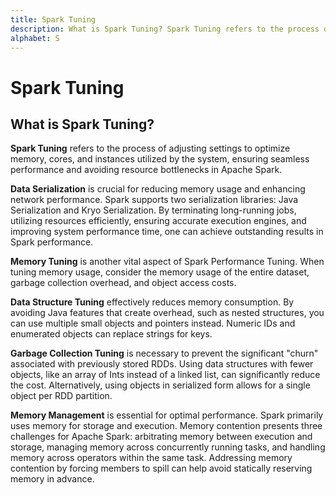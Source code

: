 ```yaml
---
title: Spark Tuning
description: What is Spark Tuning? Spark Tuning refers to the process of adjusting settings to optimize memory, cores, and instances utilized by the system, ensuring seamless performance and avoiding resource bottlenecks in Apache Spark.
alphabet: S
---
```


# Spark Tuning

## What is Spark Tuning?

**Spark Tuning** refers to the process of adjusting settings to optimize memory, cores, and instances utilized by the system, ensuring seamless performance and avoiding resource bottlenecks in Apache Spark.

**Data Serialization** is crucial for reducing memory usage and enhancing network performance. Spark supports two serialization libraries: Java Serialization and Kryo Serialization. By terminating long-running jobs, utilizing resources efficiently, ensuring accurate execution engines, and improving system performance time, one can achieve outstanding results in Spark performance.

**Memory Tuning** is another vital aspect of Spark Performance Tuning. When tuning memory usage, consider the memory usage of the entire dataset, garbage collection overhead, and object access costs.

**Data Structure Tuning** effectively reduces memory consumption. By avoiding Java features that create overhead, such as nested structures, you can use multiple small objects and pointers instead. Numeric IDs and enumerated objects can replace strings for keys.

**Garbage Collection Tuning** is necessary to prevent the significant "churn" associated with previously stored RDDs. Using data structures with fewer objects, like an array of Ints instead of a linked list, can significantly reduce the cost. Alternatively, using objects in serialized form allows for a single object per RDD partition.

**Memory Management** is essential for optimal performance. Spark primarily uses memory for storage and execution. Memory contention presents three challenges for Apache Spark: arbitrating memory between execution and storage, managing memory across concurrently running tasks, and handling memory across operators within the same task. Addressing memory contention by forcing members to spill can help avoid statically reserving memory in advance.
